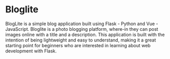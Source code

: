 # Bloglite

BlogLite is a simple blog application built using Flask - Python and Vue - JavaScript. Bloglite is a photo blogging platform, where-in they can post images online with a title and a description. This application is built with the intention of being lightweight and easy to understand, making it a great starting point for beginners who are interested in learning about web development with Flask.